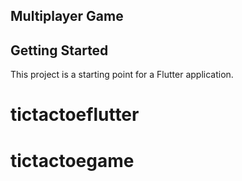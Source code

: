 ## Multiplayer Game


## Getting Started

This project is a starting point for a Flutter application.



# tictactoeflutter
# tictactoegame
